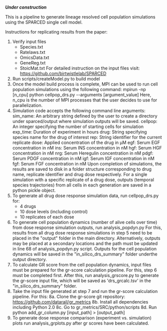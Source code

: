 ***Under construction***


This is a pipeline to generate lineage resolved cell population simulations using the SPARCED single cell model.


Instructions for replicating results from the paper:

1. Verify input files
    * Species.txt
    * Ratelaws.txt
    * OmicsData.txt
    * GeneReg.txt
    * StoicMat.txt
   For detailed instruction on the input files visit: https://github.com/birtwistlelab/SPARCED
2. Run scripts/createModel.py to build model
3. Once the model build process is complete, MPI can be used to run cell population simulations using the following command:
    mpirun -np [n_cpu] python cellpop_drs.py --arguments [argument_value]
    Here, n_cpu  is the number of MPI processes that the user decides to use for parallelization.
4. Simulation code accepts the following command line arguments:
    sim_name: An arbitrary string defined by the user to create a directory under sparced/output where simulation outputs will be saved.
    cellpop: An integer specifying the number of starting cells for simulation
    exp_time: Duration of experiment in hours
    drug: String specifying species name for the drug of interest
    rep: String identifier for the current replicate
    dose: Applied concentration of the drug in μM
    egf: Serum EGF concentration in nM
    ins: Serum INS concentration in nM
    hgf: Serum HGF concentration in nM
    nrg: Serum Heregulin concentration in nM
    pdgf: Serum PDGF concentration in nM
    igf: Serum IGF concentration in nM
    fgf: Serum FGF concentration in nM
    Upon completion of simulations, the results are saved to disk in a folder structure corresponding to drug name, replicate identifier and
    drug dose respectively. For a single simulation with a specific replicate of a drug dose, outputs (temporal species trajectories)
    from all cells in each generation are 
    saved in a python pickle object.
5. To generate all drug dose response simulation data, run cellpop_drs.py for:
    * 4 drugs
    * 10 dose levels (including control)
    * 10 replicates of each dose
6. To generate cell population dynamics (number of alive cells over time) from dose response simulation outputs, run analysis_popdyn.py
    For this, results from all drug dose response simulations in step 5 need to be placed in the "output" folder in the main directory.
    Alternatively, outputs may be placed at a secondary locations and the path must be updated in line 68 of analysis_popdyn.py script.
    Outputs for the cell population dynamics will be saved in the "in_silico_drs_summary" folder underthe output directory.
7. To calculate GR score from the cell population dynamics, input files must be prepared for the gr-score calculation pipeline. For this, step 6
    must be completed first. After this, run analysis_grscore.py to generate the gr-score input file, which will be saved as 'drs_grcalc.tsv'
    in the "in_silico_drs_summary" folder.
8. Take the input file generated at step 7 and run the gr-score calculation pipeline. For this:
    8a. Clone the gr-score git repository: https://github.com/datarail/gr_metrics
    8b. Install all dependencies including Python 2.0
    8c. Go to gr_metrics/SRC/python/scripts
    8d. Run python add_gr_column.py [input_path] > [output_path]    
9. To generate dose response comparison (experiment vs. simulation) plots run analysis_grplots.py after gr scores have been calculated.





